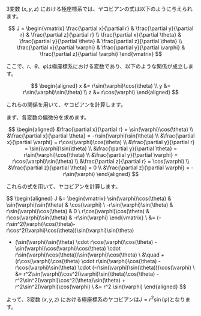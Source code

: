 3変数 $(x, y, z)$ における極座標系では、ヤコビアンの式は以下のように与えられます。

$$
J = \begin{vmatrix}
\frac{\partial x}{\partial r} & \frac{\partial y}{\partial r} & \frac{\partial z}{\partial r} \\
\frac{\partial x}{\partial \theta} & \frac{\partial y}{\partial \theta} & \frac{\partial z}{\partial \theta} \\
\frac{\partial x}{\partial \varphi} & \frac{\partial y}{\partial \varphi} & \frac{\partial z}{\partial \varphi} 
\end{vmatrix}
$$

ここで、$r$、$\theta$、$\varphi$は極座標系における変数であり、以下のような関係が成立します。

$$
\begin{aligned} 
x &= r\sin(\varphi)\cos(\theta) \\
y &= r\sin(\varphi)\sin(\theta) \\
z &= r\cos(\varphi)
\end{aligned}
$$

これらの関係を用いて、ヤコビアンを計算します。

まず、各変数の偏微分を求めます。

$$
\begin{aligned}
&\frac{\partial x}{\partial r} = \sin(\varphi)\cos(\theta) \\
&\frac{\partial x}{\partial \theta} = -r\sin(\varphi)\sin(\theta) \\
&\frac{\partial x}{\partial \varphi} = r\cos(\varphi)\cos(\theta) \\
&\frac{\partial y}{\partial r} = \sin(\varphi)\sin(\theta) \\
&\frac{\partial y}{\partial \theta} = r\sin(\varphi)\cos(\theta) \\
&\frac{\partial y}{\partial \varphi} = r\cos(\varphi)\sin(\theta) \\
&\frac{\partial z}{\partial r} = \cos(\varphi) \\
&\frac{\partial z}{\partial \theta} = 0 \\
&\frac{\partial z}{\partial \varphi} = -r\sin(\varphi)
\end{aligned}
$$

これらの式を用いて、ヤコビアンを計算します。

$$
\begin{aligned}
J &= 
\begin{vmatrix}
\sin(\varphi)\cos(\theta) & \sin(\varphi)\sin(\theta) & \cos(\varphi) \\
-r\sin(\varphi)\sin(\theta) & r\sin(\varphi)\cos(\theta) & 0 \\
r\cos(\varphi)\cos(\theta) & r\cos(\varphi)\sin(\theta) & -r\sin(\varphi)
\end{vmatrix} \\
&= (-r\sin^2(\varphi)\cos(\theta)-r\cos^2(\varphi)\cos(\theta))\sin(\varphi)\sin(\theta) 
- (\sin(\varphi)\sin(\theta) \cdot r\cos(\varphi)\cos(\theta) - \sin(\varphi)\cos(\varphi)\cos(\theta) \cdot r\sin(\varphi)\cos(\theta))\sin(\varphi)\cos(\theta) \\
&\quad + (r\cos(\varphi)\cos(\theta) \cdot r\sin(\varphi)\cos(\theta) - r\cos(\varphi)\sin(\theta) \cdot (-r\sin(\varphi)\sin(\theta)))\cos(\varphi) \\
&= r^2\sin(\varphi)\cos^2(\varphi)\sin(\theta)\cos(\theta) - r^2\sin^2(\varphi)\cos^2(\theta)\sin(\theta) + r^2\sin^2(\varphi)\cos(\varphi) \\
&= r^2 \sin(\varphi)
\end{aligned}
$$

よって、3変数 $(x, y, z)$ における極座標系のヤコビアンは$J=r^2\sin(\varphi)$となります。

